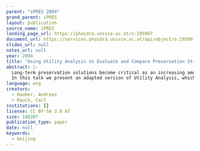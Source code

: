 ```yaml
---
parent: "iPRES 2004"
grand_parent: iPRES
layout: publication
source_name: iPRES
landing_page_url: https://phaidra.univie.ac.at/o:295007
document_url: https://services.phaidra.univie.ac.at/api/object/o:295007/download
slides_url: null
notes_url: null
year: 2004
title: 'Using Utility Analysis to Evaluate and Compare Preservation Strategies'
abstract: |-
  Long-term preservation solutions become critical as an increasing amount of information is being digitized or directly created and thus existing only in electronic form. While different approaches, such as Emulation, Migration, or Computer Museums, are being proposed as solutions to this challenge, neither of them excels in all circumstances. Selection of the most appropriate strategy and tools becomes a non-trivial task.
  In this talk we present an adapted version of Utility Analysis, which can be applied to selecting the optimal preservation solution for each individual situation. This analysis method, which is usually applied in infrastructure projects, such as highways, airports, or city district development, is here used to combine the wide range of requirements, which are to be considered in order to select a suitable preservation strategy. Additionally, we present a framework for identifying and defining the criteria influencing the choice of a particular preservation solution, such as a specific migration tool. The evaluation metric is explained theoretically and demonstrated via case-studies performed for different application domains.
language: eng
creators:
  - Rauber, Andreas
  - Rauch, Carl
institutions: []
license: CC BY-SA 3.0 AT
size: 188207
publication_type: paper
date: null
keywords:
  - beijing
---
```


